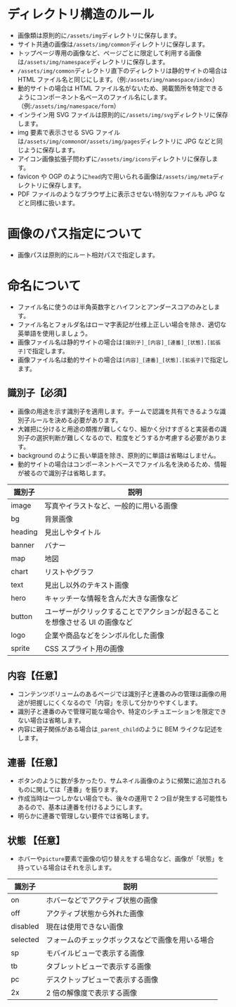 # ディレクトリ構造のルール

- 画像類は原則的に`/assets/img`ディレクトリに保存します。
- サイト共通の画像は`/assets/img/common`ディレクトリに保存します。
- トップページ専用の画像など、ページごとに限定して利用する画像は`/assets/img/namespace`ディレクトリに保存します。
- `/assets/img/common`ディレクトリ直下のディレクトリは静的サイトの場合は HTML ファイル名と同じにします。（例:`/assets/img/namespace/index`）
- 動的サイトの場合は HTML ファイル名がないため、掲載箇所を特定できるようにコンポーネント名ベースのファイル名にします。（例:`/assets/img/namespace/form`）
- インライン用 SVG ファイルは原則的に`/assets/img/svg`ディレクトリに保存します。
- img 要素で表示させる SVG ファイルは`/assets/img/common`or`/assets/img/pages`ディレクトリに JPG などと同じように保存します。
- アイコン画像拡張子問わずに`/assets/img/icons`ディレクトリに保存します。
- favicon や OGP のように`head`内で用いられる画像は`/assets/img/meta`ディレクトリに保存します。
- PDF ファイルのようなブラウザ上に表示させない特別なファイルも JPG などと同様に扱います。

# 画像のパス指定について

- 画像パスは原則的にルート相対パスで指定します。

# 命名について

- ファイル名に使うのは半角英数字とハイフンとアンダースコアのみとします。
- ファイル名とフォルダ名はローマ字表記が仕様上正しい場合を除き、適切な英単語を使用しましょう。
- 画像ファイル名は静的サイトの場合は`[識別子]_[内容]_[連番]_[状態].[拡張子]`で指定します。
- 画像ファイル名は動的サイトの場合は`[内容]_[連番]_[状態].[拡張子]`で指定します。

## 識別子【必須】

- 画像の用途を示す識別子を適用します。チームで認識を共有できるような識別子ルールを決める必要があります。
- 大雑把に分けると用途の類推が難しくなり、細かく分けすぎると実装者の識別子の選択判断が難しくなるので、粒度をどうするか考慮する必要があります。
- background のように長い単語を除き、原則的に単語は省略はしません。
- 動的サイトの場合はコンポーネントベースでファイル名を決めるため、情報が被るので識別子は省略します。

| 識別子  | 説明                                                                         |
| ------- | ---------------------------------------------------------------------------- |
| image   | 写真やイラストなど、一般的に用いる画像                                       |
| bg      | 背景画像                                                                     |
| heading | 見出しやタイトル                                                             |
| banner  | バナー                                                                       |
| map     | 地図                                                                         |
| chart   | リストやグラフ                                                               |
| text    | 見出し以外のテキスト画像                                                     |
| hero    | キャッチーな情報を含んだ大きな画像など                                       |
| button  | ユーザーがクリックすることでアクションが起きることを想像させる UI の画像など |
| logo    | 企業や商品などをシンボル化した画像                                           |
| sprite  | CSS スプライト用の画像                                                       |

## 内容【任意】

- コンテンツボリュームのあるページでは識別子と連番のみの管理は画像の用途が把握しにくくなるので「内容」を示して分かりやすくします。
- 識別子と連番のみで管理可能な場合や、特定のシチュエーションを限定できない場合は省略します。
- 内容に親子関係がある場合は`_parent_child`のように BEM ライクな記述をします。

## 連番【任意】

- ボタンのように数が多かったり、サムネイル画像のように頻繁に追加されるものに関しては「連番」を振ります。
- 作成当時は一つしかない場合でも、後々の運用で 2 つ目が発生する可能性もあるので、基本は連番を付けるようにします。
- 明らかに連番で管理しない要件では省略します。

## 状態 【任意】

- ホバーや`picture`要素で画像の切り替えをする場合など、画像が「状態」を持っている場合はそれを示します。

| 識別子   | 説明                                             |
| -------- | ------------------------------------------------ |
| on       | ホバーなどでアクティブ状態の画像                 |
| off      | アクティブ状態から外れた画像                     |
| disabled | 現在は使用できない画像                           |
| selected | フォームのチェックボックスなどで画像を用いる場合 |
| sp       | モバイルビューで表示する画像                     |
| tb       | タブレットビューで表示する画像                   |
| pc       | デスクトップビューで表示する画像                 |
| 2x       | 2 倍の解像度で表示する画像                       |
